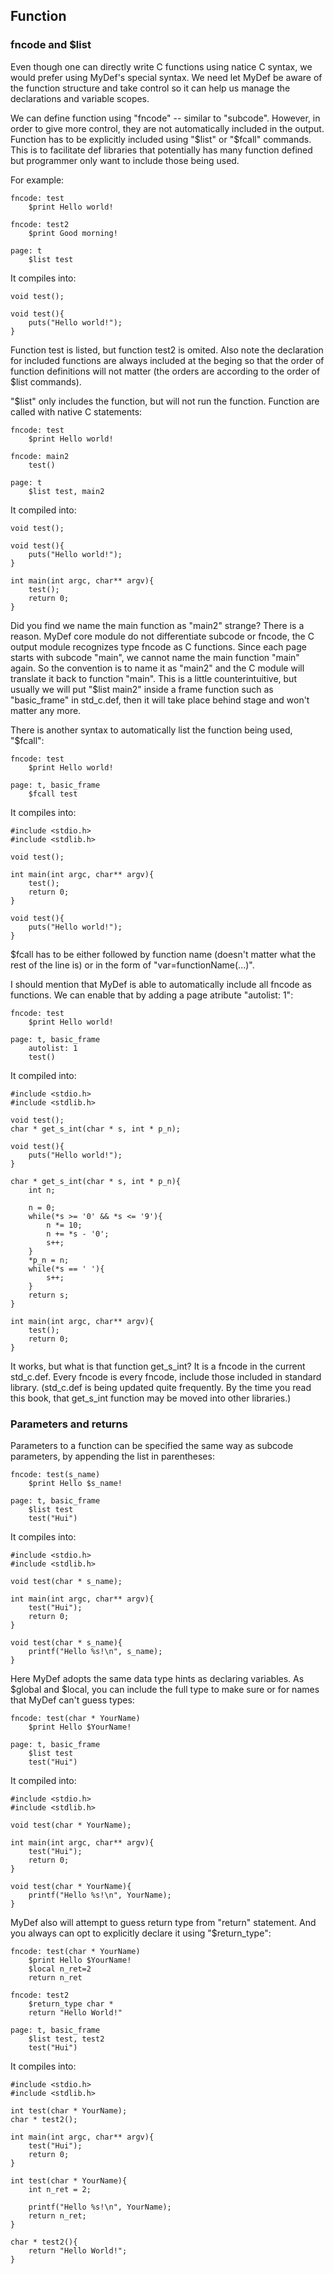 ## Function


### fncode and $list

Even though one can directly write C functions using natice C syntax, we would prefer using MyDef's special syntax. We need let MyDef be aware of the function structure and take control so it can help us manage the declarations and variable scopes. 

We can define function using "fncode" -- similar to "subcode". However, in order to give more control, they are not automatically included in the output. Function has to be explicitly included using "$list" or "$fcall" commands. This is to facilitate def libraries that potentially has many function defined but programmer only want to include those being used. 

For example:
```
fncode: test
    $print Hello world!

fncode: test2
    $print Good morning!

page: t
    $list test

```
It compiles into:
```
void test();

void test(){
    puts("Hello world!");
}

```

Function test is listed, but function test2 is omited. Also note the declaration for included functions are always included at the beging so that the order of function definitions will not matter (the orders are according to the order of $list commands).

"$list" only includes the function, but will not run the function. Function are called with native C statements:
```
fncode: test
    $print Hello world!

fncode: main2
    test()

page: t
    $list test, main2
```
It compiled into:
```
void test();

void test(){
    puts("Hello world!");
}

int main(int argc, char** argv){
    test();
    return 0;
}

```
Did you find we name the main function as "main2" strange? There is a reason. MyDef core module do not differentiate subcode or fncode, the C output module recognizes type fncode as C functions. Since each page starts with subcode "main", we cannot name the main function "main" again. So the convention is to name it as "main2" and the C module will translate it back to function "main". This is a little counterintuitive, but usually we will put "$list main2" inside a frame function such as "basic_frame" in std_c.def, then it will take place behind stage and won't matter any more.

There is another syntax to automatically list the function being used, "$fcall":
```
fncode: test
    $print Hello world!

page: t, basic_frame
    $fcall test
```
It compiles into:
```
#include <stdio.h>
#include <stdlib.h>

void test();

int main(int argc, char** argv){
    test();
    return 0;
}

void test(){
    puts("Hello world!");
}

```
$fcall has to be either followed by function name (doesn't matter what the rest of the line is) or in the form of "var=functionName(...)".  

I should mention that MyDef is able to automatically include all fncode as functions. We can enable that by adding a page atribute "autolist: 1":
```
fncode: test
    $print Hello world!

page: t, basic_frame
    autolist: 1
    test()
```
It compiled into:
```
#include <stdio.h>
#include <stdlib.h>

void test();
char * get_s_int(char * s, int * p_n);

void test(){
    puts("Hello world!");
}

char * get_s_int(char * s, int * p_n){
    int n;

    n = 0;
    while(*s >= '0' && *s <= '9'){
        n *= 10;
        n += *s - '0';
        s++;
    }
    *p_n = n;
    while(*s == ' '){
        s++;
    }
    return s;
}

int main(int argc, char** argv){
    test();
    return 0;
}

```
It works, but what is that function get_s_int? It is a fncode in the current std_c.def. Every fncode is every fncode, include those included in standard library. (std_c.def is being updated quite frequently. By the time you read this book, that get_s_int function may be moved into other libraries.)

### Parameters and returns

Parameters to a function can be specified the same way as subcode parameters, by appending the list in parentheses:
```
fncode: test(s_name)
    $print Hello $s_name!

page: t, basic_frame
    $list test
    test("Hui")
```
It compiles into:
```
#include <stdio.h>
#include <stdlib.h>

void test(char * s_name);

int main(int argc, char** argv){
    test("Hui");
    return 0;
}

void test(char * s_name){
    printf("Hello %s!\n", s_name);
}
```
Here MyDef adopts the same data type hints as declaring variables. As $global and $local, you can include the full type to make sure or for names that MyDef can't guess types:
```
fncode: test(char * YourName)
    $print Hello $YourName!

page: t, basic_frame
    $list test
    test("Hui")
```
It compiled into:
```
#include <stdio.h>
#include <stdlib.h>

void test(char * YourName);

int main(int argc, char** argv){
    test("Hui");
    return 0;
}

void test(char * YourName){
    printf("Hello %s!\n", YourName);
}

```

MyDef also will attempt to guess return type from "return" statement. And you always can opt to explicitly declare it using "$return_type":
```
fncode: test(char * YourName)
    $print Hello $YourName!
    $local n_ret=2
    return n_ret

fncode: test2
    $return_type char *
    return "Hello World!"

page: t, basic_frame
    $list test, test2
    test("Hui")

```
It compiles into:
```
#include <stdio.h>
#include <stdlib.h>

int test(char * YourName);
char * test2();

int main(int argc, char** argv){
    test("Hui");
    return 0;
}

int test(char * YourName){
    int n_ret = 2;

    printf("Hello %s!\n", YourName);
    return n_ret;
}

char * test2(){
    return "Hello World!";
}

```
